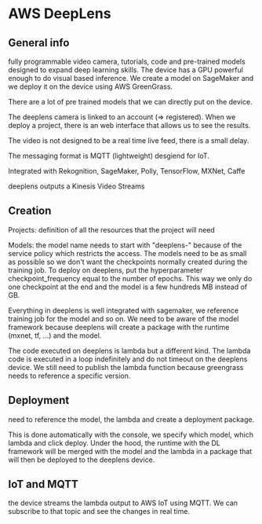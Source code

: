 # AWS DeepLens

## General info

fully programmable video camera, tutorials, code and pre-trained models designed to expand deep learning skills. 
The device has a GPU powerful enough to do visual based inference. We create a model on SageMaker and we deploy it
on the device using AWS GreenGrass.

There are a lot of pre trained models that we can directly put on the device.

The deeplens camera is linked to an account (=> registered). When we deploy a project, there is an web interface that 
allows us to see the results.

The video is not designed to be a real time live feed, there is a small delay.

The messaging format is MQTT (lightweight) desgiend for IoT.

Integrated with Rekognition, SageMaker, Polly, TensorFlow, MXNet, Caffe

deeplens outputs a Kinesis Video Streams

## Creation
Projects: definition of all the resources that the project will need

Models: the model name needs to start with "deeplens-" because of the service policy which restricts the access.
The models need to be as small as possible so we don't want the checkpoints normally created during the training job.
To deploy on deeplens, put the hyperparameter checkpoint_frequency equal to the number of epochs. This way we only do
one checkpoint at the end and the model is a few hundreds MB instead of GB.

Everything in deeplens is well integrated with sagemaker, we reference training job for the model and so on. We need to 
be aware of the model framework because deeplens will create a package with the runtime (mxnet, tf, ...) and the model.

The code executed on deeplens is lambda but a different kind. The lambda code is executed in a loop indefinitely and do not timeout on the deeplens device.
We still need to publish the lambda function because greengrass needs to reference a specific version.

## Deployment
need to reference the model, the lambda and create a deployment package.

This is done automatically with the console, we specify which model, which lambda and click deploy. Under the hood,
the runtime with the DL framework will be merged with the model and the lambda in a package that will then be deployed
to the deeplens device.

## IoT and MQTT
the device streams the lambda output to AWS IoT using MQTT. We can subscribe to that topic and see the changes in real time.

